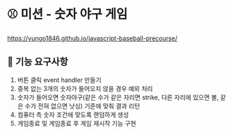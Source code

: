 # ⚾ 미션 - 숫자 야구 게임

https://yungo1846.github.io/javascript-baseball-precourse/

## 🎯 기능 요구사항

1. 버튼 클릭 event handler 만들기
2. 중복 없는 3개의 숫자가 들어오지 않을 경우 예외 처리
3. 숫자가 들어오면 숫자야구(같은 수가 같은 자리면 strike, 다른 자리에 있으면 볼, 같은 수가 전혀 없으면 낫싱) 기준에 맞춰 결과 리턴
4. 컴퓨터 측 숫자 조건에 맞도록 랜덤하게 생성
5. 게임종료 및 게임종료 후 게임 재시작 기능 구현
